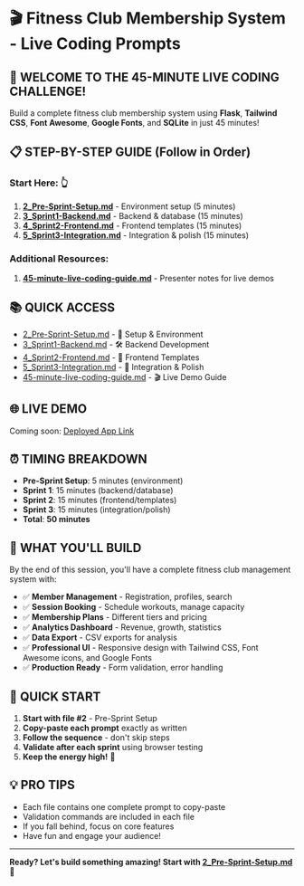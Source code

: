 # 🎬 Fitness Club Membership System - Live Coding Prompts

## 🚀 **WELCOME TO THE 45-MINUTE LIVE CODING CHALLENGE!**

Build a complete fitness club membership system using **Flask**, **Tailwind CSS**, **Font Awesome**, **Google Fonts**, and **SQLite** in just 45 minutes!

## 📋 **STEP-BY-STEP GUIDE** (Follow in Order)

### **Start Here:** 👆

1. **[2_Pre-Sprint-Setup.md](2_Pre-Sprint-Setup.md)** - Environment setup (5 minutes)
2. **[3_Sprint1-Backend.md](3_Sprint1-Backend.md)** - Backend & database (15 minutes)
3. **[4_Sprint2-Frontend.md](4_Sprint2-Frontend.md)** - Frontend templates (15 minutes)
4. **[5_Sprint3-Integration.md](5_Sprint3-Integration.md)** - Integration & polish (15 minutes)

### **Additional Resources:**

1. **[45-minute-live-coding-guide.md](45-minute-live-coding-guide.md)** - Presenter notes for live demos

## 📚 **QUICK ACCESS**

- [2_Pre-Sprint-Setup.md](2_Pre-Sprint-Setup.md) - 🔧 Setup & Environment
- [3_Sprint1-Backend.md](3_Sprint1-Backend.md) - 🛠 Backend Development
- [4_Sprint2-Frontend.md](4_Sprint2-Frontend.md) - 🎨 Frontend Templates
- [5_Sprint3-Integration.md](5_Sprint3-Integration.md) - 🔗 Integration & Polish
- [45-minute-live-coding-guide.md](45-minute-live-coding-guide.md) - 🎬 Live Demo Guide

## 🌐 **LIVE DEMO**

Coming soon: [Deployed App Link](https://your-deployment-url.com)

## ⏰ **TIMING BREAKDOWN**

- **Pre-Sprint Setup**: 5 minutes (environment)
- **Sprint 1**: 15 minutes (backend/database)
- **Sprint 2**: 15 minutes (frontend/templates)
- **Sprint 3**: 15 minutes (integration/polish)
- **Total**: **50 minutes**

## 🎯 **WHAT YOU'LL BUILD**

By the end of this session, you'll have a complete fitness club management system with:

- ✅ **Member Management** - Registration, profiles, search
- ✅ **Session Booking** - Schedule workouts, manage capacity
- ✅ **Membership Plans** - Different tiers and pricing
- ✅ **Analytics Dashboard** - Revenue, growth, statistics
- ✅ **Data Export** - CSV exports for analysis
- ✅ **Professional UI** - Responsive design with Tailwind CSS, Font Awesome icons, and Google Fonts
- ✅ **Production Ready** - Form validation, error handling

## 🚀 **QUICK START**

1. **Start with file #2** - Pre-Sprint Setup
2. **Copy-paste each prompt** exactly as written
3. **Follow the sequence** - don't skip steps
4. **Validate after each sprint** using browser testing
5. **Keep the energy high!** 🎉

## 💡 **PRO TIPS**

- Each file contains one complete prompt to copy-paste
- Validation commands are included in each file
- If you fall behind, focus on core features
- Have fun and engage your audience!

---

**Ready? Let's build something amazing! Start with [2_Pre-Sprint-Setup.md](2_Pre-Sprint-Setup.md) 🚀**
